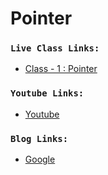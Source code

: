 # Pointer

### `Live Class Links:`

- [Class - 1 : Pointer](https://drive.google.com/file/d/1lyLp3WcerHPvzY8mWbjNLPQXdNwdQoLN/view?usp=sharing)

### `Youtube Links:`

- [Youtube](www.youtube.com)

### `Blog Links:`

- [Google](www.google.com)
